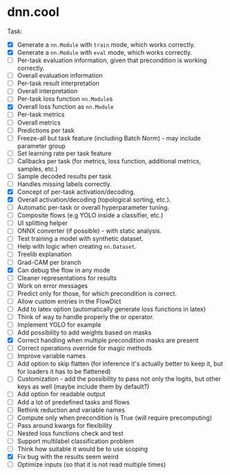 # dnn.cool

Task:


- [x] Generate a `nn.Module` with `train` mode, which works correctly.
- [x] Generate a `nn.Module` with `eval` mode, which works correctly.
- [ ] Per-task evaluation information, given that precondition is working correctly.
- [ ] Overall evaluation information
- [ ] Per-task result interpretation
- [ ] Overall interpretation
- [ ] Per-task loss function `nn.Module`s
- [x] Overall loss function as `nn.Module`
- [ ] Per-task metrics
- [ ] Overall metrics
- [ ] Predictions per task
- [ ] Freeze-all but task feature (including Batch Norm) - may include parameter group
- [ ] Set learning rate per task feature
- [ ] Callbacks per task (for metrics, loss function, additional metrics, samples, etc.)
- [ ] Sample decoded results per task
- [ ] Handles missing labels correctly.
- [x] Concept of per-task activation/decoding.
- [x] Overall activation/decoding (topological sorting, etc.).
- [ ] Automatic per-task or overall hyperparameter tuning.
- [ ] Composite flows (e.g YOLO inside a classifier, etc.)
- [ ] UI splitting helper
- [ ] ONNX converter (if possible) - with static analysis.
- [ ] Test training a model with synthetic dataset.
- [ ] Help with logic when creating `nn.Dataset`.
- [ ] Treelib explanation
- [ ] Grad-CAM per branch
- [x] Can debug the flow in any mode
- [ ] Cleaner representations for results
- [ ] Work on error messages
- [ ] Predict only for those, for which precondition is correct.
- [ ] Allow custom entries in the FlowDict
- [ ] Add to latex option (automatically generate loss functions in latex)
- [ ] Think of way to handle properly the or operator.
- [ ] Implement YOLO for example
- [ ] Add possibility to add weights based on masks
- [x] Correct handling when multiple precondition masks are present
- [ ] Correct operations override for magic methods
- [ ] Improve variable names
- [ ] Add option to skip flatten (for inference it's actually better to keep it, but for loaders it has to be flattened)
- [ ] Customization - add the possibility to pass not only the logits, but other keys as well (maybe include them by default?)
- [ ] Add option for readable output
- [ ] Add a lot of predefined tasks and flows
- [ ] Rethink reduction and variable names
- [ ] Compute only when precondition is True (will require precomputing)
- [ ] Pass around kwargs for flexibility
- [ ] Nested loss functions check and test
- [ ] Support multilabel classification problem
- [ ] Think how suitable it would be to use scoping
- [x] Fix bug with the results seem weird
- [ ] Optimize inputs (so that it is not read multiple times)